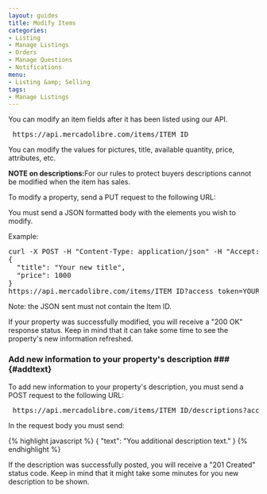 ```yaml
---
layout: guides
title: Modify Items
categories: 
- Listing
- Manage Listings
- Orders
- Manage Questions
- Notifications
menu: 
- Listing &amp; Selling
tags: 
- Manage Listings
---
```


You can modify an item fields after it has been listed using our API.

<pre class="terminal">
 https://api.mercadolibre.com/items/ITEM_ID
</pre>


You can modify the values for pictures, title, available quantity, price, attributes, etc. 

<strong>NOTE on descriptions:</strong>For our rules to protect buyers descriptions cannot be modified when the item has sales.

To modify a property, send a PUT request to the following URL:

You must send a JSON formatted body with the elements you wish to modify.

Example:
<pre class="terminal">
curl -X POST -H "Content-Type: application/json" -H "Accept: application/json" -d
{ 
  "title": "Your new title",
  "price": 1000
}
https://api.mercadolibre.com/items/ITEM_ID?access_token=YOUR_ACCESS_TOKEN
</pre>

Note: the JSON sent must not contain the Item ID.

If your property was successfully modified, you will receive a "200 OK" response status. Keep in mind that it can take some time to see the property's new information refreshed.

### Add new information to your property's description ### {#addtext}

To add new information to your property's description, you must send a POST request to the following URL:

<pre class="terminal">
 https://api.mercadolibre.com/items/ITEM_ID/descriptions?access_token=YOUR_ACCESS_TOKEN
</pre>

In the request body you must send:

{% highlight javascript %}
{
  "text": "You additional description text."
}
{% endhighlight %}

If the description was successfully posted, you will receive a "201 Created" status code. Keep in mind that it might take some minutes for you new description to be shown.


